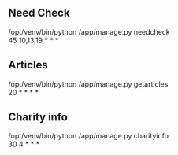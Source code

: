 ## Need Check
/opt/venv/bin/python /app/manage.py needcheck<br>
45 10,13,19 * * *

## Articles
/opt/venv/bin/python /app/manage.py getarticles<br>
20 * * * *

## Charity info
/opt/venv/bin/python /app/manage.py charityinfo<br>
30 4 * * *
